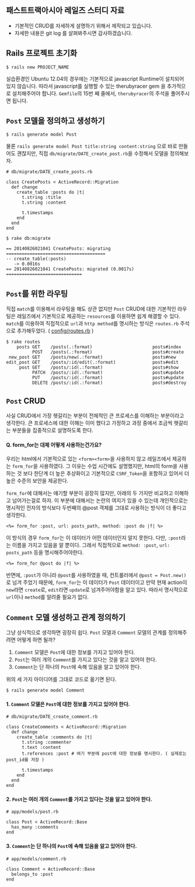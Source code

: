 패스트트랙아시아 레일즈 스터디 자료
---

* 기본적인 CRUD를 자세하게 설명하기 위해서 제작되고 있습니다.
* 자세한 내용은 git log 를 살펴봐주시면 감사하겠습니다.

Rails 프로젝트 초기화
---
```
$ rails new PROJECT_NAME
```

실습환경인 Ubuntu 12.04의 경우에는 기본적으로 javascript Runtime이 설치되어 있지 않습니다.
따라서 javascript를 실행할 수 있는 therubyracer gem 을 추가적으로 설치해주어야 합니다.
`Gemfile`의 15번 째 줄에서, `therubyracer`의 주석을 풀어주시면 됩니다.

`Post` 모델을 정의하고 생성하기
---
```
$ rails generate model Post
```

물론 `rails generate model Post title:string content:string` 으로 바로 만들어도 괜찮지만,
직접 `db/migrate/DATE_create_post.rb`을 수정해서 모델을 정의해보자.

```
# db/migrate/DATE_create_posts.rb

class CreatePosts < ActiveRecord::Migration
  def change
    create_table :posts do |t|
      t.string :title
      t.string :content

      t.timestamps
    end
  end
end
```

```
$ rake db:migrate

== 20140826021041 CreatePosts: migrating ======================================
-- create_table(:posts)
   -> 0.0016s
== 20140826021041 CreatePosts: migrated (0.0017s) =============================
```

`Post`를 위한 라우팅
---
직접 `match`를 이용해서 라우팅을 해도 상관 없지만 `Post` CRUD에 대한 기본적인 라우팅은 레일즈에서
기본적으로 제공하는 `resources`를 이용하면 쉽게 해결할 수 있다.
`match`를 이용하여 직접적으로 `url`과 `http method`를 명시하는 방식은 `routes.rb` 주석으로 추가해두었다.
( [config/routes.rb](https://github.com/dobestan/rails_fasttrackasia/blob/master/config/routes.rb) )

```
$ rake routes
    posts GET    /posts(.:format)                       posts#index
          POST   /posts(.:format)                       posts#create
 new_post GET    /posts/new(.:format)                   posts#new
edit_post GET    /posts/:id/edit(.:format)              posts#edit
     post GET    /posts/:id(.:format)                   posts#show
          PATCH  /posts/:id(.:format)                   posts#update
          PUT    /posts/:id(.:format)                   posts#update
          DELETE /posts/:id(.:format)                   posts#destroy
```

`Post` CRUD
---
사실 CRUD에서 가장 헷갈리는 부분이 전체적인 큰 프로세스를 이해하는 부분이라고 생각한다.
큰 프로세스에 대한 이해는 이미 했다고 가정하고 과정 중에서 조금씩 헷갈리는 부분들을 집중적으로
설명하도록 한다.


#### Q. form_for는 대체 어떻게 사용하는건가요?
우리는 html에서 기본적으로 있는 `<form><form>`을 사용하지 않고 레일즈에서 제공하는 `form_for`을 사용하였다.
그 이유는 수업 시간에도 설명했지만, html의 form을 사용하는 것 보다 한단계 더 높은 추상화이고 기본적으로
`CSRF_Token`을 포함하고 있어서 더 높은 수준의 보안을 제공한다.

`form_for`에 대해서는 얘기할 부분이 굉장히 많지만, 아래의 두 가지만 비교하고 이해하고 넘어가는걸로 하자.
이 부분에 대해서는 논란의 여지가 있을 수 있는데 개인적으로는 명시적인 전자의 방식보다
두번째의 @post 객체를 그대로 사용하는 방식이 더 좋다고 생각한다.

```
<%= form_for :post, url: posts_path, method: :post do |f| %>
```

이 방식의 경우 `form_for`는 이 데이터가 어떤 데이터인지 알지 못한다.
다만, `:post`라는 이름을 가지고 있음을 알 뿐이다.
그래서 직접적으로 `method: :post`, `url: posts_path` 등을 명시해주어야한다.

```
<%= form_for @post do |f| %>
```

반면에, `:post`가 아니라 `@post`를 사용하였을 때, 컨트롤러에서 `@post = Post.new()`로 넘겨 주었기 때문에,
`form_for`는 이 데이터가 `Post` 데이터이고 만약 현재 action이 `new`라면 `create`로,
`edit`라면 `update`로 넘겨주어야함을 알고 있다. 따라서 명시적으로 `url`이나 `method`를 알려줄 필요가 없다.


`Comment` 모델 생성하고 관계 정의하기
---
그냥 상식적으로 생각하면 굉장히 쉽다. `Post` 모델과 `Comment` 모델의 관계를 정의해주려면 어떻게 하면 될까?

1. `Comment` 모델은 `Post`에 대한 정보를 가지고 있어야 한다.
2. `Post`는 여러 개의 `Comment`를 가지고 있다는 것을 알고 있어야 한다.
3. `Comment`는 단 하나의 `Post`에 속해 있음을 알고 있어야 한다.

위의 세 가지 아이디어를 그대로 코드로 옮기면 된다.

```
$ rails generate model Comment
```

#### 1. `Comment` 모델은 `Post`에 대한 정보를 가지고 있어야 한다.
```
# db/migrate/DATE_create_comment.rb

class CreateComments < ActiveRecord::Migration
  def change
    create_table :comments do |t|
      t.string :commenter
      t.text :content
      t.references :post # 여기 부분에 post에 대한 정보를 명시한다. ( 실제로는 post_id를 저장 )

      t.timestamps
    end
  end
end
```

#### 2. `Post`는 여러 개의 `Comment`를 가지고 있다는 것을 알고 있어야 한다.
```
# app/models/post.rb

class Post < ActiveRecord::Base
  has_many :comments
end
```

#### 3. `Comment`는 단 하나의 `Post`에 속해 있음을 알고 있어야 한다.
```
# app/models/comment.rb

class Comment < ActiveRecord::Base
  belongs_to :post
end
```
